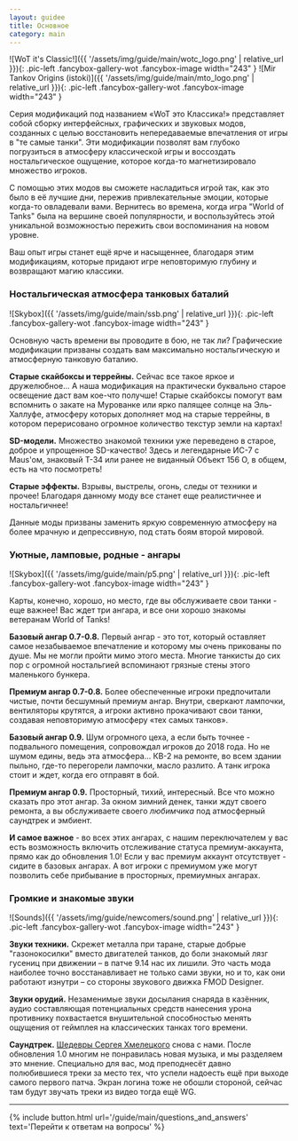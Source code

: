```yaml
---
layout: guidee
title: Основное
category: main
---
```


<span class="geolimited">![WoT it's Classic!]({{ '/assets/img/guide/main/wotc_logo.png' | relative_url }}){: .pic-left .fancybox-gallery-wot .fancybox-image width="243" }</span>
<span class="only_for_limited">![Mir Tankov Origins (istoki)]({{ '/assets/img/guide/main/mto_logo.png' | relative_url }}){: .pic-left .fancybox-gallery-wot .fancybox-image width="243" }</span>

Серия модификаций под названием «WoT это Классика!» представляет собой сборку интерфейсных, графических и звуковых модов, созданных с целью восстановить непередаваемые впечатления от игры в "те самые танки". Эти модификации позволят вам глубоко погрузиться в атмосферу классической игры и воссоздать ностальгическое ощущение, которое когда-то магнетизировало множество игроков.

С помощью этих модов вы сможете насладиться игрой так, как это было в её лучшие дни, пережив привлекательные эмоции, которые когда-то овладевали вами. Вернитесь во времена, когда игра "World of Tanks" была на вершине своей популярности, и воспользуйтесь этой уникальной возможностью пережить свои воспоминания на новом уровне.  

Ваш опыт игры станет ещё ярче и насыщеннее, благодаря этим модификациям, которые придают игре неповторимую глубину и возвращают магию классики.

### Ностальгическая атмосфера танковых баталий

![Skybox]({{ '/assets/img/guide/main/ssb.png' | relative_url }}){: .pic-left .fancybox-gallery-wot .fancybox-image width="243" }

Основную часть времени вы проводите в бою, не так ли? Графические модификации призваны создать вам максимально ностальгическую и атмосферную танковую баталию.

**Старые скайбоксы и террейны.** Сейчас все такое яркое и дружелюбное... А наша модификация на практически буквально старое освещение даст вам кое-что получше! Старые скайбоксы помогут вам вспомнить о закате на Мурованке или ярко палящее солнце на Эль-Халлуфе, атмосферу которых дополняет мод на старые террейны, в котором перерисовано огромное количество текстур земли на картах!  

**SD-модели.** Множество знакомой техники уже переведено в старое, доброе и упрощенное SD-качество! Здесь и легендарные ИС-7 с Maus'ом, знаковый Т-34 или ранее не виданный Объект 156 О, в общем, есть на что посмотреть!

**Старые эффекты.** Взрывы, выстрелы, огонь, следы от техники и прочее! Благодаря данному моду все станет еще реалистичнее и ностальгичнее!

Данные моды призваны заменить яркую современную атмосферу на более мрачную и депрессивную, под стать боям второй мировой.

### Уютные, ламповые, родные - ангары

![Skybox]({{ '/assets/img/guide/main/p5.png' | relative_url }}){: .pic-left .fancybox-gallery-wot .fancybox-image width="243" }

Карты, конечно, хорошо, но место, где вы обслуживаете свои танки - еще важнее! Вас ждет три ангара, и все они хорошо знакомы ветеранам World of Tanks!

**Базовый ангар 0.7-0.8.** Первый ангар - это тот, который оставляет самое незабываемое впечатление и которому мы очень прикованы по душе. Мы не могли пройти мимо этого места. Многие танкисты до сих пор с огромной ностальгией вспоминают грязные стены этого маленького бункера.

**Премиум ангар 0.7-0.8.** Более обеспеченные игроки предпочитали чистые, почти бесшумный премиум ангар. Внутри, сверкают лампочки, вентиляторы крутятся, а игроки активно прокачивают свои танки, создавая неповторимую атмосферу «тех самых танков».

**Базовый ангар 0.9.** Шум огромного цеха, а если быть точнее - подвального помещения, сопровождал игроков до 2018 года. Но не шумом едины, ведь эта атмосфера... КВ-2 на ремонте, во всем здании пыльно, где-то перегорели лампочки, масло разлито. А танк игрока стоит и ждет, когда его отправят в бой.

**Премиум ангар 0.9.** Просторный, тихий, интересный. Все что можно сказать про этот ангар. За окном зимний денек, танки ждут своего ремонта, а вы обслуживаете своего *любимчика* под атмосферный саундтрек и эмбиент.

**И самое важное** - во всех этих ангарах, с нашим переключателем у вас есть возможность включить отслеживание статуса премиум-аккаунта, прямо как до обновления 1.0! Если у вас премиум аккаунт отсутствует - сидите в базовых ангарах. А вот игроки с премиумом уже могут позволить себе прибывание в просторных, премиумных ангарах.

### Громкие и знакомые звуки

![Sounds]({{ '/assets/img/guide/newcomers/sound.png' | relative_url }}){: .pic-left .fancybox-gallery-wot .fancybox-image width="243" }

**Звуки техники.** Скрежет металла при таране, старые добрые "газонокосилки" вместо двигателей танков, до боли знакомый лязг гусениц при движении – в патче 9.14 нас их лишили. Это часть мода наиболее точно восстанавливает не только сами звуки, но и то, как они работают изнутри – со стороны звукового движка  FMOD Designer.

**Звуки орудий.** Незаменимые звуки досылания снаряда в казённик, аудио составляющая потенциальных средств нанесения урона противнику похвастается внушительной способностью менять ощущения от геймплея на классических танках того времени.

**Саундтрек.** [Шедевры Сергея Хмелецкого](https://tanki.su/ru/news/common/novaya-muzyka-v-1-0/) снова с нами. После обновления 1.0 многим не понравилась новая музыка, и мы разделяем это мнение. Специально для вас, мод преподнесёт давно полюбившиеся треки за место тех, что успели надоесть ещё при выходе самого первого патча. Экран логина тоже не обошли стороной, сейчас там будут звучать треки из видео тогда ещё WG.

---

{% include button.html url='/guide/main/questions_and_answers' text='Перейти к ответам на вопросы' %}